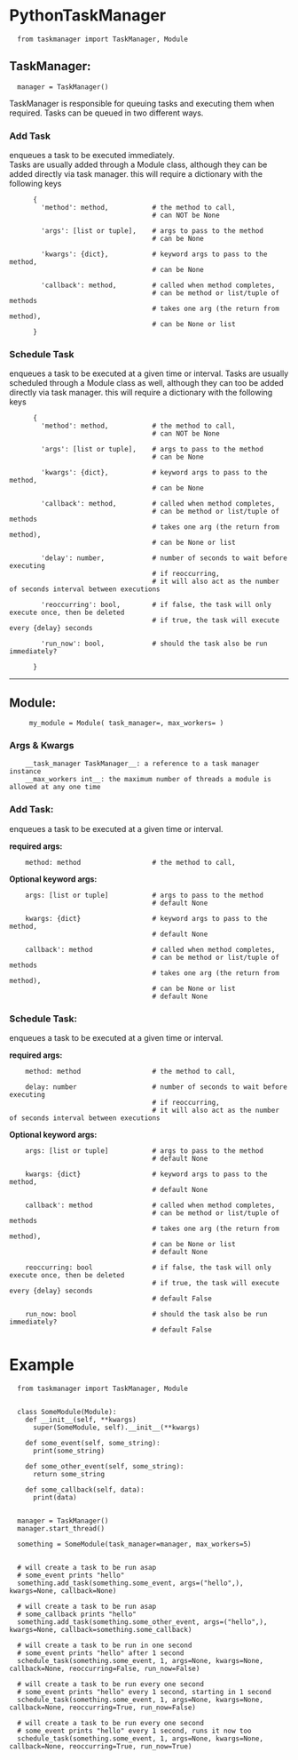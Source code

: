 # PythonTaskManager

      from taskmanager import TaskManager, Module

## TaskManager:
      
      manager = TaskManager()
      
  TaskManager is responsible for queuing tasks and executing them when required.
  Tasks can be queued in two different ways.
  
  ### Add Task  
  enqueues a task to be executed immediately.  
  Tasks are usually added through a Module class, although they can be added directly via task manager.
  this will require a dictionary with the following keys
  
          {
            'method': method,           # the method to call,
                                        # can NOT be None
                                    
            'args': [list or tuple],    # args to pass to the method
                                        # can be None
              
            'kwargs': {dict},           # keyword args to pass to the method,
                                        # can be None
              
            'callback': method,         # called when method completes, 
                                        # can be method or list/tuple of methods
                                        # takes one arg (the return from method),
                                        # can be None or list                                
          }
           
  
  ### Schedule Task
  enqueues a task to be executed at a given time or interval.
  Tasks are usually scheduled through a Module class as well, although they can too be added directly via task manager.
  this will require a dictionary with the following keys

          {
            'method': method,           # the method to call,
                                        # can NOT be None
                                    
            'args': [list or tuple],    # args to pass to the method
                                        # can be None
              
            'kwargs': {dict},           # keyword args to pass to the method,
                                        # can be None
              
            'callback': method,         # called when method completes, 
                                        # can be method or list/tuple of methods
                                        # takes one arg (the return from method),
                                        # can be None or list 
         
            'delay': number,            # number of seconds to wait before executing
                                        # if reoccurring,
                                        # it will also act as the number of seconds interval between executions
              
            'reoccurring': bool,        # if false, the task will only execute once, then be deleted
                                        # if true, the task will execute every {delay} seconds
                                          
            'run_now': bool,            # should the task also be run immediately?
              
          }

___

## Module:

         my_module = Module( task_manager=, max_workers= )
      
  ### Args & Kwargs
  
        __task_manager TaskManager__: a reference to a task manager instance
        __max_workers int__: the maximum number of threads a module is allowed at any one time
  
  ### Add Task:  
  
  enqueues a task to be executed at a given time or interval.
  
  __required args:__
  
        method: method                  # the method to call,
     
  
  __Optional keyword args:__ 
  
        args: [list or tuple]           # args to pass to the method
                                        # default None
              
        kwargs: {dict}                  # keyword args to pass to the method,
                                        # default None
              
        callback': method               # called when method completes,
                                        # can be method or list/tuple of methods
                                        # takes one arg (the return from method),
                                        # can be None or list
                                        # default None
  
  ### Schedule Task:

  enqueues a task to be executed at a given time or interval.

  __required args:__
  
        method: method                  # the method to call,
    
        delay: number                   # number of seconds to wait before executing
                                        # if reoccurring,
                                        # it will also act as the number of seconds interval between executions
  
  __Optional keyword args:__
  
        args: [list or tuple]           # args to pass to the method
                                        # default None
              
        kwargs: {dict}                  # keyword args to pass to the method,
                                        # default None
              
        callback': method               # called when method completes,
                                        # can be method or list/tuple of methods
                                        # takes one arg (the return from method),
                                        # can be None or list
                                        # default None
                                    
        reoccurring: bool               # if false, the task will only execute once, then be deleted
                                        # if true, the task will execute every {delay} seconds
                                        # default False
                                          
        run_now: bool                   # should the task also be run immediately?
                                        # default False

# Example

      from taskmanager import TaskManager, Module
      
      
      class SomeModule(Module):
        def __init__(self, **kwargs)
          super(SomeModule, self).__init__(**kwargs)
      
        def some_event(self, some_string):
          print(some_string)
          
        def some_other_event(self, some_string):
          return some_string
          
        def some_callback(self, data):
          print(data)
          
      
      manager = TaskManager()
      manager.start_thread()
      
      something = SomeModule(task_manager=manager, max_workers=5)
      
      
      # will create a task to be run asap
      # some_event prints "hello"
      something.add_task(something.some_event, args=("hello",), kwargs=None, callback=None)
      
      # will create a task to be run asap
      # some_callback prints "hello"
      something.add_task(something.some_other_event, args=("hello",), kwargs=None, callback=something.some_callback)
      
      # will create a task to be run in one second
      # some_event prints "hello" after 1 second
      schedule_task(something.some_event, 1, args=None, kwargs=None, callback=None, reoccurring=False, run_now=False)
      
      # will create a task to be run every one second
      # some_event prints "hello" every 1 second, starting in 1 second
      schedule_task(something.some_event, 1, args=None, kwargs=None, callback=None, reoccurring=True, run_now=False)
      
      # will create a task to be run every one second
      # some_event prints "hello" every 1 second, runs it now too
      schedule_task(something.some_event, 1, args=None, kwargs=None, callback=None, reoccurring=True, run_now=True)
